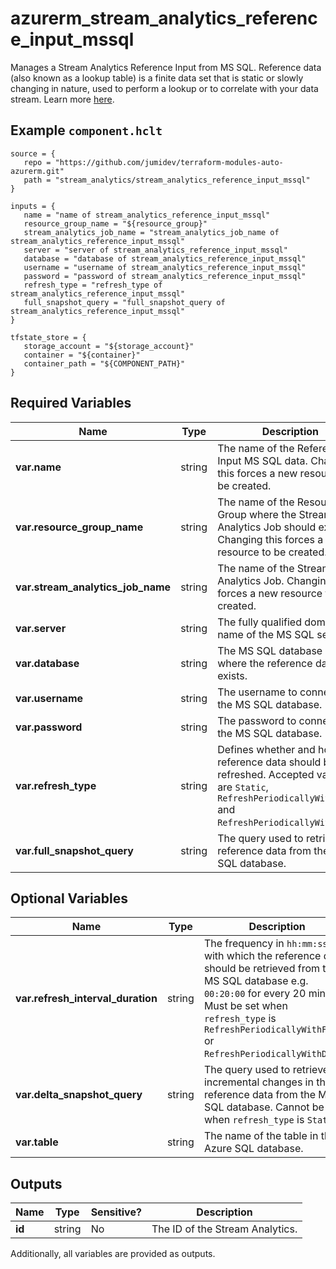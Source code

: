 # azurerm_stream_analytics_reference_input_mssql

Manages a Stream Analytics Reference Input from MS SQL. Reference data (also known as a lookup table) is a finite data set that is static or slowly changing in nature, used to perform a lookup or to correlate with your data stream. Learn more [here](https://docs.microsoft.com/azure/stream-analytics/stream-analytics-use-reference-data#azure-sql-database).

## Example `component.hclt`

```hcl
source = {
   repo = "https://github.com/jumidev/terraform-modules-auto-azurerm.git" 
   path = "stream_analytics/stream_analytics_reference_input_mssql" 
}

inputs = {
   name = "name of stream_analytics_reference_input_mssql" 
   resource_group_name = "${resource_group}" 
   stream_analytics_job_name = "stream_analytics_job_name of stream_analytics_reference_input_mssql" 
   server = "server of stream_analytics_reference_input_mssql" 
   database = "database of stream_analytics_reference_input_mssql" 
   username = "username of stream_analytics_reference_input_mssql" 
   password = "password of stream_analytics_reference_input_mssql" 
   refresh_type = "refresh_type of stream_analytics_reference_input_mssql" 
   full_snapshot_query = "full_snapshot_query of stream_analytics_reference_input_mssql" 
}

tfstate_store = {
   storage_account = "${storage_account}" 
   container = "${container}" 
   container_path = "${COMPONENT_PATH}" 
}

```

## Required Variables

| Name | Type |  Description |
| ---- | --------- |  ----------- |
| **var.name** | string |  The name of the Reference Input MS SQL data. Changing this forces a new resource to be created. | 
| **var.resource_group_name** | string |  The name of the Resource Group where the Stream Analytics Job should exist. Changing this forces a new resource to be created. | 
| **var.stream_analytics_job_name** | string |  The name of the Stream Analytics Job. Changing this forces a new resource to be created. | 
| **var.server** | string |  The fully qualified domain name of the MS SQL server. | 
| **var.database** | string |  The MS SQL database name where the reference data exists. | 
| **var.username** | string |  The username to connect to the MS SQL database. | 
| **var.password** | string |  The password to connect to the MS SQL database. | 
| **var.refresh_type** | string |  Defines whether and how the reference data should be refreshed. Accepted values are `Static`, `RefreshPeriodicallyWithFull` and `RefreshPeriodicallyWithDelta`. | 
| **var.full_snapshot_query** | string |  The query used to retrieve the reference data from the MS SQL database. | 

## Optional Variables

| Name | Type |  Description |
| ---- | --------- |  ----------- |
| **var.refresh_interval_duration** | string |  The frequency in `hh:mm:ss` with which the reference data should be retrieved from the MS SQL database e.g. `00:20:00` for every 20 minutes. Must be set when `refresh_type` is `RefreshPeriodicallyWithFull` or `RefreshPeriodicallyWithDelta`. | 
| **var.delta_snapshot_query** | string |  The query used to retrieve incremental changes in the reference data from the MS SQL database. Cannot be set when `refresh_type` is `Static`. | 
| **var.table** | string |  The name of the table in the Azure SQL database. | 



## Outputs

| Name | Type | Sensitive? | Description |
| ---- | ---- | --------- | --------- |
| **id** | string | No  | The ID of the Stream Analytics. | 

Additionally, all variables are provided as outputs.
